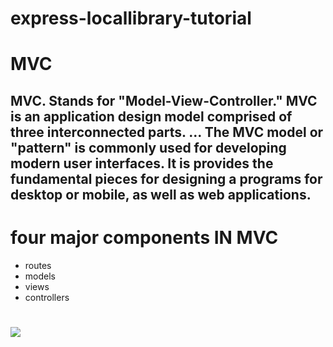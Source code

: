 # express-locallibrary-tutorial
# MVC
## MVC. Stands for "Model-View-Controller." MVC is an application design model comprised of three interconnected parts. ... The MVC model or "pattern" is commonly used for developing modern user interfaces. It is provides the fundamental pieces for designing a programs for desktop or mobile, as well as web applications.
# four major components IN MVC
* routes
* models
* views
* controllers 
#
  ![](https://www.history.com/.image/ar_16:9%2Cc_fill%2Ccs_srgb%2Cfl_progressive%2Cg_faces:center%2Cq_auto:good%2Cw_768/MTY1MTc3MjE0MzExMDgxNTQ1/topic-golden-gate-bridge-gettyimages-177770941.jpg)
